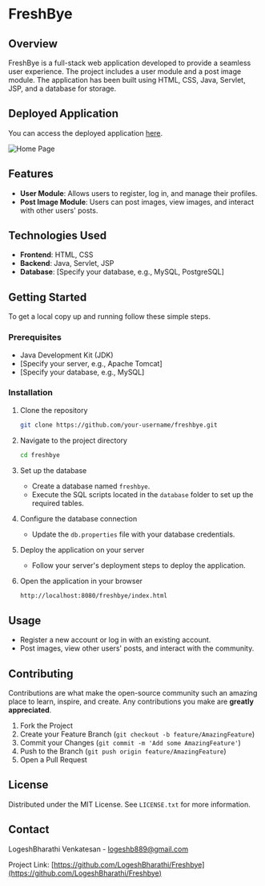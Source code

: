 # FreshBye

## Overview
FreshBye is a full-stack web application developed to provide a seamless user experience. The project includes a user module and a post image module. The application has been built using HTML, CSS, Java, Servlet, JSP, and a database for storage. 

## Deployed Application
You can access the deployed application [here](https://deploy-preview-1--freshbye.netlify.app/index.html).

![Home Page](https://i.imgur.com/S9nrfr0.png)

## Features
- **User Module**: Allows users to register, log in, and manage their profiles.
- **Post Image Module**: Users can post images, view images, and interact with other users' posts.

## Technologies Used
- **Frontend**: HTML, CSS
- **Backend**: Java, Servlet, JSP
- **Database**: [Specify your database, e.g., MySQL, PostgreSQL]

## Getting Started
To get a local copy up and running follow these simple steps.

### Prerequisites
- Java Development Kit (JDK)
- [Specify your server, e.g., Apache Tomcat]
- [Specify your database, e.g., MySQL]

### Installation
1. Clone the repository
    ```sh
    git clone https://github.com/your-username/freshbye.git
    ```
2. Navigate to the project directory
    ```sh
    cd freshbye
    ```
3. Set up the database
    - Create a database named `freshbye`.
    - Execute the SQL scripts located in the `database` folder to set up the required tables.

4. Configure the database connection
    - Update the `db.properties` file with your database credentials.

5. Deploy the application on your server
    - Follow your server's deployment steps to deploy the application.

6. Open the application in your browser
    ```sh
    http://localhost:8080/freshbye/index.html
    ```

## Usage
- Register a new account or log in with an existing account.
- Post images, view other users' posts, and interact with the community.

## Contributing
Contributions are what make the open-source community such an amazing place to learn, inspire, and create. Any contributions you make are **greatly appreciated**.

1. Fork the Project
2. Create your Feature Branch (`git checkout -b feature/AmazingFeature`)
3. Commit your Changes (`git commit -m 'Add some AmazingFeature'`)
4. Push to the Branch (`git push origin feature/AmazingFeature`)
5. Open a Pull Request

## License
Distributed under the MIT License. See `LICENSE.txt` for more information.

## Contact
LogeshBharathi Venkatesan - [logeshb889@gmail.com](mailto:logeshb889@gmail.com)

Project Link: [https://github.com/LogeshBharathi/Freshbye](https://github.com/LogeshBharathi/Freshbye)

